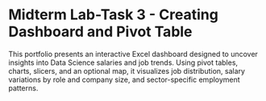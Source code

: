 # Midterm Lab-Task 3 - Creating Dashboard and Pivot Table
This portfolio presents an interactive Excel dashboard designed to uncover insights into Data Science salaries and job trends. Using pivot tables, charts, slicers, and an optional map, it visualizes job distribution, salary variations by role and company size, and sector-specific employment patterns.
